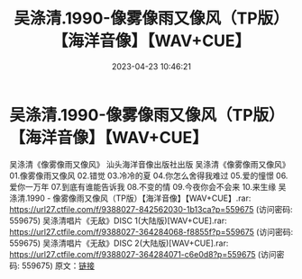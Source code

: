 ﻿---
title: 吴涤清.1990-像雾像雨又像风（TP版）【海洋音像】【WAV+CUE】
date: 2023-04-23 10:46:21
categories: WAV车载音乐、镜像
tags: 华语中文
---
# 吴涤清.1990-像雾像雨又像风（TP版）【海洋音像】【WAV+CUE】

吴涤清《像雾像雨又像风》
汕头海洋音像出版社出版
吴涤清《像雾像雨又像风》
01.像雾像雨又像风
02.错觉
03.冷冷的夏
04.你怎么舍得我难过
05.爱的憧憬
06.爱你一万年
07.到底有谁能告诉我
08.不变的情
09.今夜你会不会来
10.来生缘
吴涤清.1990 - 像雾像雨又像风（TP版）【海洋音像】【WAV+CUE】.rar: https://url27.ctfile.com/f/9388027-842562030-1b13ca?p=559675
(访问密码: 559675)
吴涤清唱片《无敌》DISC 1(大陆版)[WAV+CUE].rar: https://url27.ctfile.com/f/9388027-364284068-f8855f?p=559675
(访问密码: 559675)
吴涤清唱片《无敌》DISC 2(大陆版)[WAV+CUE].rar: https://url27.ctfile.com/f/9388027-364284071-c6e0d8?p=559675
(访问密码: 559675)
原文：[链接](https://blog.sina.com.cn/s/blog_1647c7e76010311km.html)